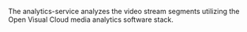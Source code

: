 
The analytics-service analyzes the video stream segments utilizing the Open Visual Cloud media analytics software stack. 

